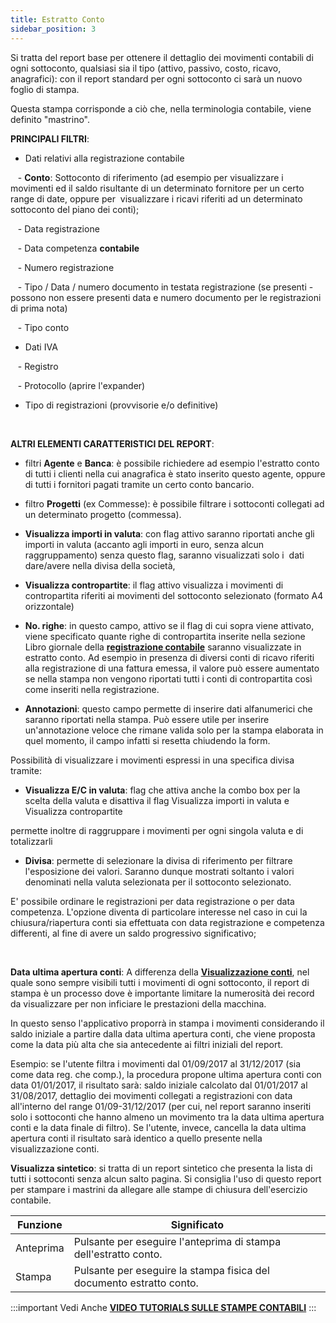 ```yaml
---
title: Estratto Conto
sidebar_position: 3
---
```


Si tratta del report base per ottenere il dettaglio dei movimenti contabili di ogni sottoconto, qualsiasi sia il tipo (attivo, passivo, costo, ricavo, anagrafici): con il report standard per ogni sottoconto ci sarà un nuovo foglio di stampa.

Questa stampa corrisponde a ciò che, nella terminologia contabile, viene definito "mastrino".

**PRINCIPALI FILTRI**:

- Dati relativi alla registrazione contabile

   - **Conto**: Sottoconto di riferimento (ad esempio per visualizzare i movimenti ed il saldo risultante di un determinato fornitore per un certo range di date, oppure per  visualizzare i ricavi riferiti ad un determinato sottoconto del piano dei conti);

   - Data registrazione

   - Data competenza **contabile**

   - Numero registrazione

   - Tipo / Data / numero documento in testata registrazione (se presenti - possono non essere presenti data e numero documento per le registrazioni di prima nota)

   - Tipo conto

- Dati IVA

   - Registro

   - Protocollo (aprire l'expander)

- Tipo di registrazioni (provvisorie e/o definitive)

 

**ALTRI ELEMENTI CARATTERISTICI DEL REPORT**:



- filtri **Agente** e **Banca**: è possibile richiedere ad esempio l'estratto conto di tutti i clienti nella cui anagrafica è stato inserito questo agente, oppure di tutti i fornitori pagati tramite un certo conto bancario.

- filtro **Progetti** (ex Commesse): è possibile filtrare i sottoconti collegati ad un determinato progetto (commessa).



- **Visualizza importi in valuta**: con flag attivo saranno riportati anche gli importi in valuta (accanto agli importi in euro, senza alcun raggruppamento) senza questo flag, saranno visualizzati solo i  dati dare/avere nella divisa della società, 

- **Visualizza contropartite**: il flag attivo visualizza i movimenti di contropartita riferiti ai movimenti del sottoconto selezionato (formato A4 orizzontale)

- **No. righe**: in questo campo, attivo se il flag di cui sopra viene attivato, viene specificato quante righe di contropartita inserite nella sezione Libro giornale della **[registrazione contabile](/docs/finance-area/ledger-records/records/ledger-record)** saranno visualizzate in estratto conto. Ad esempio in presenza di diversi conti di ricavo riferiti alla registrazione di una fattura emessa, il valore può essere aumentato se nella stampa non vengono riportati tutti i conti di contropartita così come inseriti nella registrazione.

- **Annotazioni**: questo campo permette di inserire dati alfanumerici che saranno riportati nella stampa. Può essere utile per inserire un'annotazione veloce che rimane valida solo per la stampa elaborata in quel momento, il campo infatti si resetta chiudendo la form.





Possibilità di visualizzare i movimenti espressi in una specifica divisa tramite: 

- **Visualizza E/C in valuta**: flag che attiva anche la combo box per la scelta della valuta e disattiva il flag Visualizza importi in valuta e Visualizza contropartite

permette inoltre di raggruppare i movimenti per ogni singola valuta e di totalizzarli



- **Divisa**: permette di selezionare la divisa di riferimento per filtrare l'esposizione dei valori. Saranno dunque mostrati soltanto i valori denominati nella valuta selezionata per il sottoconto selezionato.





E' possibile ordinare le registrazioni per data registrazione o per data competenza. L'opzione diventa di particolare interesse nel caso in cui la chiusura/riapertura conti sia effettuata con data registrazione e competenza differenti, al fine di avere un saldo progressivo significativo;

 

**Data ultima apertura conti**: A differenza della **[Visualizzazione conti](/docs/finance-area/ledger-records/records/view-accounts)**, nel quale sono sempre visibili tutti i movimenti di ogni sottoconto, il report di stampa è un processo dove è importante limitare la numerosità dei record da visualizzare per non inficiare le prestazioni della macchina. 

In questo senso l'applicativo proporrà in stampa i movimenti considerando il saldo iniziale a partire dalla data ultima apertura conti, che viene proposta come la data più alta che sia antecedente ai filtri iniziali del report.

Esempio: se l'utente filtra i movimenti dal 01/09/2017 al 31/12/2017 (sia come data reg. che comp.), la procedura propone ultima apertura conti con data 01/01/2017, il risultato sarà: saldo iniziale calcolato dal 01/01/2017 al 31/08/2017, dettaglio dei movimenti collegati a registrazioni con data all'interno del range 01/09-31/12/2017 (per cui, nel report saranno inseriti solo i sottoconti che hanno almeno un movimento tra la data ultima apertura conti e la data finale di filtro). Se l'utente, invece, cancella la data ultima apertura conti il risultato sarà identico a quello presente nella visualizzazione conti.

**Visualizza sintetico**: si tratta di un report sintetico che presenta la lista di tutti i sottoconti senza alcun salto pagina. Si consiglia l'uso di questo report per stampare i mastrini da allegare alle stampe di chiusura dell'esercizio contabile.



| Funzione | Significato |
| --- | --- |
| Anteprima | Pulsante per eseguire l'anteprima di stampa dell'estratto conto. |
| Stampa | Pulsante per eseguire la stampa fisica del documento estratto conto. |


:::important Vedi Anche
[**VIDEO TUTORIALS SULLE STAMPE CONTABILI**](/docs/video/finance/intro.md)
:::